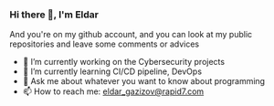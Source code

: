 ### Hi there 👋, I'm Eldar 
And you're on my github account, and you can look at my public repositories and leave some comments or advices

- 🔭 I’m currently working on the Cybersecurity projects
- 🌱 I’m currently learning CI/CD pipeline, DevOps
- 💬 Ask me about whatever you want to know about programming
- 📫 How to reach me: eldar_gazizov@rapid7.com
